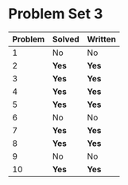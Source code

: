 # Problem Set 3

| Problem | Solved | Written |
|---------|--------|---------|
| 1       |  No    |   No    |
| 2       |**Yes** | **Yes** |
| 3       |  **Yes**   |   **Yes**   |
| 4       |  **Yes**    |   **Yes**    |
| 5       |  **Yes**    |   **Yes**    |
| 6       |  No    |   No    |
| 7       |  **Yes**   |  **Yes**   |
| 8       |  **Yes**    |   **Yes**   |
| 9       |  No    |   No    |
| 10      |  **Yes**    |   **Yes**    |
